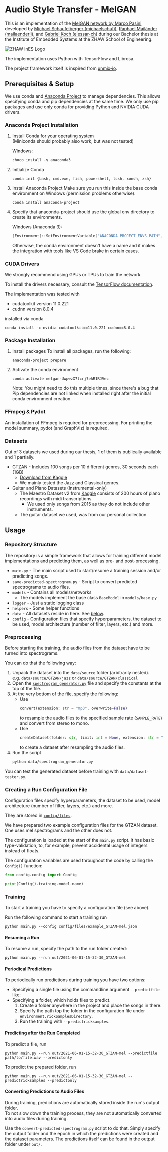 # Audio Style Transfer - MelGAN

This is an implementation of the [MelGAN network by Marco Pasini](https://github.com/marcoppasini/MelGAN-VC) developed by [Michael Schaufelberger (michaelschufi)](https://github.com/michaelschufi), [Raphael Mailänder (mailaenderli)](https://github.com/mailaenderli), and [Gabriel Koch (elessar-ch)](https://github.com/elessar-ch) during our Bachelor thesis at the Institute of Embedded Systems at the ZHAW School of Engineering.

![ZHAW InES Logo](images/ines_logo.png)

The implementation uses Python with TensorFlow and Librosa.

The project framework itself is inspired from [unmix-io](https://github.com/unmix-io/unmix-net).

## Prerequisites & Setup
We use conda and [Anaconda Project](https://github.com/Anaconda-Platform/anaconda-project) to manage dependencies.
This allows specifying conda and pip dependencies at the same time.
We only use pip packages and use only conda for providing Python and NVIDIA CUDA drivers.

### Anaconda Project Installation

1. Install Conda for your operating system  
   (Miniconda should probably also work, but was not tested)

   Windows:
   ```powershell
   choco install -y anaconda3
   ```
2. Initialize Conda
   ```
   conda init {bash, cmd.exe, fish, powershell, tcsh, xonsh, zsh}
   ```
3. Install Anaconda Project
   Make sure you run this inside the base conda environment on Windows (permission problems otherwise).
   ```
   conda install anaconda-project
   ```
4. Specify that anaconda-project should use the global env directory to create its environments.
   
   Windows (Anaconda 3):
   ```powershell
   [Environment]::SetEnvironmentVariable("ANACONDA_PROJECT_ENVS_PATH", "YOUR_ANACONDA_PATH\envs", [System.EnvironmentVariableTarget]::Machine)
   ```

   Otherwise, the conda environment doesn't have a name and it makes the integration with tools like VS Code brake in certain cases.

### CUDA Drivers
We strongly recommend using GPUs or TPUs to train the network.

To install the drivers necessary, consult the [TensorFlow documentation](https://www.tensorflow.org/install/gpu#software_requirements).

The implementation was tested with
- cudatoolkit version 11.0.221
- cudnn version 8.0.4

installed via conda
```
conda install -c nvidia cudatoolkit==11.0.221 cudnn==8.0.4
```

### Package Installation
1. Install packages
   To install all packages, run the following:
   
   ```
   anaconda-project prepare
   ```
2. Activate the conda environment  
   ```
   conda activate melgan-UwpwzX7tcrj7eAR1RJVec
   ```

   Note: You might need to do this multiple times, since there's a bug that Pip dependencies are not linked when installed right after the initial conda environment creation.

### FFmpeg & Pydot
An installation of FFmpeg is required for preprocessing.
For printing the model summary, pydot (and GraphViz) is required.

### Datasets
Out of 3 datasets we used during our thesis, 1 of them is publically available and 1 partially.

- GTZAN - Includes 100 songs per 10 different genres, 30 seconds each (1GB)
  - [Download from Kaggle](https://www.kaggle.com/andradaolteanu/gtzan-dataset-music-genre-classification)
  - We mainly tested the Jazz and Classical genres.
- Guitar and Piano Datasets (Instrumental-only)
  - The Maestro Dataset v2 from [Kaggle](https://www.kaggle.com/jackvial/themaestrodatasetv2) consists of 200 hours of piano recordings with midi transcriptions.
    - We used only songs from 2015 as they do not include other instruments.
  - The guitar dataset we used, was from our personal collection.

## Usage

### Repository Structure
The repository is a simple framework that allows for training different model implementations and predicting them, as well as pre- and post-processing.

- `main.py` - The main script used to start/resume a training session and/or predicting songs.
- `save-predicted-spectrogram.py` - Script to convert predicted spectrograms to audio files.
- `models` - Contains all models/networks
  - The models implement the base class `BaseModel` in `models/base.py`
- `logger` - Just a static logging class
- `helpers` - Some helper functions
- `data` - All datasets reside in here. See [below](#preprocessing).
- `config` - Configuration files that specify hyperparameters, the dataset to be used, model architecture (number of filter, layers, etc.) and more.

### Preprocessing
Before starting the training, the audio files from the dataset have to be turned into spectrograms.

You can do that the following way:

1. Unpack the dataset into the `data/source` folder (arbitrarily nested).  
   e.g. `data/source/GTZAN/jazz` or `data/source/GTZAN/classical`
2. Open the [`spectrogram_generator.py`](src/data/spectrogram_generator.py) file and specify the constants at the top of the file.
3. At the very bottom of the file, specify the following:
   - Use 
     ```python
     convert(extension: str = "mp3", overwrite=False)
     ``` 
     to resample the audio files to the specified sample rate (`SAMPLE_RATE`) and convert from stereo to mono.
   - Use  
     ```python
     createDataset(folder: str, limit: int = None, extension: str = "mp3", mel: bool = False)
     ```
     to create a dataset after resampling the audio files.
4. Run the script  
   ```bash
   python data/spectrogram_generator.py
   ```

You can test the generated dataset before training with `data/dataset-tester.py`.

### Creating a Run Configuration File
Configuration files specify hyperparameters, the dataset to be used, model architecture (number of filter, layers, etc.) and more.

They are stored in [`config/files`](src/config/files).

We have prepared two example configuration files for the GTZAN dataset.
One uses mel spectrograms and the other does not.

The configuration is loaded at the start of the `main.py` script. 
It has basic type-validation, to, for example, prevent accidental usage of integers instead of floats.

The configuration variables are used throughout the code by calling the `Config()` function:

```python
from config.config import Config

print(Config().training.model.name)
```

### Training
To start a training you have to specify a configuration file (see above).

Run the following command to start a training run
```
python main.py --config config/files/example_GTZAN-mel.json
```

#### Resuming a Run
To resume a run, specify the path to the run folder created:
```
python main.py --run out/2021-06-01-15-32-30_GTZAN-mel
```
#### Periodical Predictions
To periodically run predictions during training you have two options:
- Specifying a single file using the commandline argument `--predictfile` like:
- Specifying a folder, which holds files to predict.
  1. Create a folder anywhere in the project and place the songs in there.
  2. Specify the path top the folder in the configuration file under `environment.rickSamplesDirectory`.
  3. Run the training with `--predictricksamples`.

#### Predicting after the Run Completed
To predict a file, run
```
python main.py --run out/2021-06-01-15-32-30_GTZAN-mel --predictfile path/to/file.wav --predictonly
```

To predict the prepared folder, run
```
python main.py --run out/2021-06-01-15-32-30_GTZAN-mel --predictricksamples --predictonly
```

#### Converting Predictions to Audio Files
During training, predictions are automatically stored inside the run's output folder.  
To not slow down the training process, they are not automatically converted into audio files during training.

Use the `convert-predicted-spectrogram.py` script to do that.
Simply specify the output folder and the epoch in which the predictions were created and the dataset parameters.
The predictions itself can be found in the output folder under `out/`.
